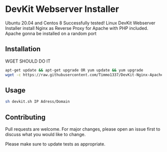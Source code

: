 # DevKit Webserver Installer

Ubuntu 20.04 and Centos 8 Successfully tested!
Linux DevKit Webserver Installer install Nginx as Reverse Proxy for Apache with PHP included.
Apache gonna be installed on a random port

## Installation

WGET SHOULD DO IT

```bash
apt-get update && apt-get upgrade OR yum update && yum upgrade
wget -c https://raw.githubusercontent.com/Timmo1337/DevKit-Nginx-Apache-Webserver-Installer-Ubuntu20.04-Centos8/main/devkit.sh -O devkit.sh
```

## Usage


```bash
sh devkit.sh IP Adress/Domain
```

## Contributing
Pull requests are welcome. For major changes, please open an issue first to discuss what you would like to change.

Please make sure to update tests as appropriate.
